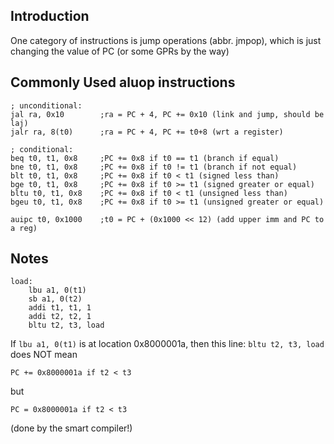 ## Introduction

One category of instructions is jump operations (abbr. jmpop), which is just changing the value of PC (or some GPRs by the way)

## Commonly Used aluop instructions

```assembly
; unconditional:
jal ra, 0x10        ;ra = PC + 4, PC += 0x10 (link and jump, should be laj)
jalr ra, 8(t0)      ;ra = PC + 4, PC += t0+8 (wrt a register)

; conditional:
beq t0, t1, 0x8     ;PC += 0x8 if t0 == t1 (branch if equal)
bne t0, t1, 0x8     ;PC += 0x8 if t0 != t1 (branch if not equal)
blt t0, t1, 0x8     ;PC += 0x8 if t0 < t1 (signed less than)
bge t0, t1, 0x8     ;PC += 0x8 if t0 >= t1 (signed greater or equal)
bltu t0, t1, 0x8    ;PC += 0x8 if t0 < t1 (unsigned less than)
bgeu t0, t1, 0x8    ;PC += 0x8 if t0 >= t1 (unsigned greater or equal)

auipc t0, 0x1000    ;t0 = PC + (0x1000 << 12) (add upper imm and PC to a reg)
```

## Notes

```assembly
load:
    lbu a1, 0(t1)
    sb a1, 0(t2)
    addi t1, t1, 1
    addi t2, t2, 1
    bltu t2, t3, load
```

If `lbu a1, 0(t1)` is at location 0x8000001a, then this line: `bltu t2, t3, load` does NOT mean 

```assembly
PC += 0x8000001a if t2 < t3
```

but 

```assembly
PC = 0x8000001a if t2 < t3
```

(done by the smart compiler!)